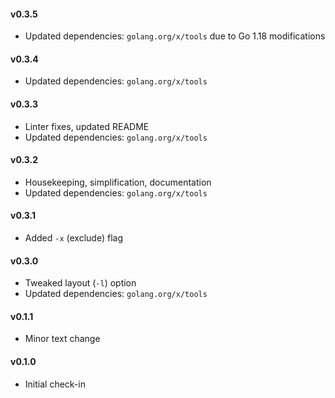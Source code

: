 #### v0.3.5
* Updated dependencies: ```golang.org/x/tools``` due to Go 1.18 modifications

#### v0.3.4
* Updated dependencies: ```golang.org/x/tools```

#### v0.3.3
* Linter fixes, updated README
* Updated dependencies: ```golang.org/x/tools```

#### v0.3.2
* Housekeeping, simplification, documentation
* Updated dependencies: ```golang.org/x/tools```

#### v0.3.1
* Added ```-x``` (exclude) flag
    
#### v0.3.0
* Tweaked layout (```-l```) option
* Updated dependencies: ```golang.org/x/tools```

#### v0.1.1
* Minor text change

#### v0.1.0
* Initial check-in
